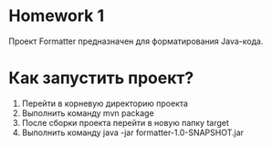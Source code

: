 # Homework 1
Проект Formatter предназначен для форматирования Java-кода.

# Как запустить проект?
1. Перейти в корневую директорию проекта
2. Выполнить команду mvn package
3. После сборки проекта перейти в новую папку target
4. Выполнить команду java -jar formatter-1.0-SNAPSHOT.jar